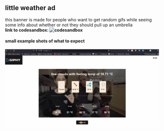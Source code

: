 ## little weather ad

this banner is made for people who want to get random gifs while seeing some info about whether or not they should pull up an umbrella
<br>**link to codesandbox: ![codesandbox](https://codesandbox.io/s/weather-gifad-04b76c)**

#### **small example shots of what to expect**
![game-example](https://github.com/ArthurdeLophem/dev5-portfolio/blob/main/dev-lab-3/le-weather/public/src/giffyWeather.gif?raw=true)
